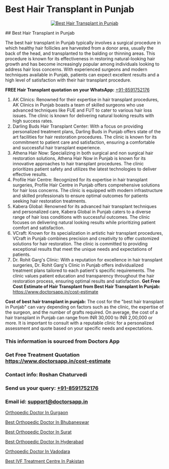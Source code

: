 # Best Hair Transplant in Punjab

<p align="center">
  <a href="https://doctorsapp.co.in/treatment/hair-transplant">
    <img src="https://doctorsapp.co.in/uploads/treatment_image/transplant.jpg" alt="Best Hair Transplant in Punjab">
  </a>
</p>
## Best Hair Transplant in Punjab

The best hair transplant in Punjab typically involves a surgical procedure in which healthy hair follicles are harvested from a donor area, usually the back of the head, and transplanted to the balding or thinning areas. This procedure is known for its effectiveness in restoring natural-looking hair growth and has become increasingly popular among individuals looking to address hair loss concerns. With experienced surgeons and modern techniques available in Punjab, patients can expect excellent results and a high level of satisfaction with their hair transplant procedure.

**FREE Hair Transplant quotation on your WhatsApp:**  [+91-8591752176](https://api.whatsapp.com/send?phone=8591752176)

1) AK Clinics: Renowned for their expertise in hair transplant procedures, AK Clinics in Punjab boasts a team of skilled surgeons who use advanced techniques like FUE and FUT to cater to various hair loss issues. The clinic is known for delivering natural looking results with high success rates.
2) Darling Buds Hair Transplant Center: With a focus on providing personalized treatment plans, Darling Buds in Punjab offers state of the art facilities for hair restoration procedures. The clinic is known for its commitment to patient care and satisfaction, ensuring a comfortable and successful hair transplant experience.
3) Athena Hair Now: Specializing in both surgical and non surgical hair restoration solutions, Athena Hair Now in Punjab is known for its innovative approaches to hair transplant procedures. The clinic prioritizes patient safety and utilizes the latest technologies to deliver effective results.
4) Profile Hair Centre: Recognized for its expertise in hair transplant surgeries, Profile Hair Centre in Punjab offers comprehensive solutions for hair loss concerns. The clinic is equipped with modern infrastructure and skilled professionals to ensure optimal outcomes for patients seeking hair restoration treatments.
5) Kabera Global: Renowned for its advanced hair transplant techniques and personalized care, Kabera Global in Punjab caters to a diverse range of hair loss conditions with successful outcomes. The clinic focuses on delivering natural looking results while prioritizing patient comfort and satisfaction.
6) VCraft: Known for its specialization in artistic hair transplant procedures, VCraft in Punjab combines precision and creativity to offer customized solutions for hair restoration. The clinic is committed to providing exceptional results that meet the unique needs and expectations of patients.
7) Dr. Rohit Garg's Clinic: With a reputation for excellence in hair transplant surgeries, Dr. Rohit Garg's Clinic in Punjab offers individualized treatment plans tailored to each patient's specific requirements. The clinic values patient education and transparency throughout the hair restoration process, ensuring optimal results and satisfaction.
**Get Free Cost Estimate of Hair Transplant from Best Hair Transplant In Punjab:** https://www.doctorsapp.in/cost-estimate

**Cost of best hair transplant in punjab:**
The cost for the "best hair transplant in Punjab" can vary depending on factors such as the clinic, the expertise of the surgeon, and the number of grafts required. On average, the cost of a hair transplant in Punjab can range from INR 30,000 to INR 2,00,000 or more. It is important to consult with a reputable clinic for a personalized assessment and quote based on your specific needs and expectations.

### This information is sourced from Doctors App 
### Get Free Treatment Quotation https://www.doctorsapp.in/cost-estimate
### Contact info: Roshan Chaturvedi 
### Send us your query: [+91-8591752176](https://api.whatsapp.com/send?phone=8591752176) 
### Email id: support@doctorsapp.in

[Orthopedic Doctor In Gurgaon](https://www.linkedin.com/pulse/orthopedic-doctor-gurgaon-doctorsapp-dhaka-f1x1e?trackingId=o48%2Fe7uKVNS4ILxItDOLVg%3D%3D&lipi=urn%3Ali%3Apage%3Ad_flagship3_company_admin%3Bo%2BosOGJBSO63YocmsfjAZA%3D%3D)

[Best Orthopedic Doctor In Bhubaneswar](https://www.linkedin.com/pulse/best-orthopedic-doctor-bhubaneswar-knee-replacement-treatment-l2vxe?trackingId=yh%2BKFhpQ4j1cqVV5cBypXA%3D%3D&lipi=urn%3Ali%3Apage%3Ad_flagship3_company_admin%3B%2FMzkEXxJRqGf2zEVBOlEsA%3D%3D)

[Best Orthopedic Doctor In Surat](https://medium.com/@anupkakkar5/best-orthopedic-doctor-in-surat-0a959484d8a8)

[Best Orthopedic Doctor In Hyderabad](https://medium.com/@vanshmehar12/best-orthopedic-doctor-in-hyderabad-c89ac751481d)

[Orthopedic Doctor In Vadodara](https://doctors-apps.github.io/doctorsapp/orthopedic-doctor-in-vadodara)

[Best IVF Treatment Centre In Pakistan](https://doctors-apps.github.io/doctorsapp/best-ivf-treatment-centre-in-pakistan)

